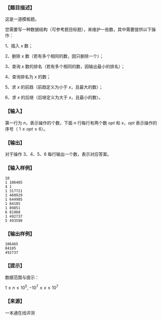### 【题目描述】

这是一道模板题。

您需要写一种数据结构（可参考题目标题），来维护一些数，其中需要提供以下操作：

1、插入 $x$ 数；

2、删除 $x$ 数（若有多个相同的数，因只删除一个）；

3、查询 $x$ 数的排名（若有多个相同的数，因输出最小的排名）；

4、查询排名为 $x$ 的数；

5、求 $x$ 的前趋（前趋定义为小于 $x$，且最大的数）；

6、求 $x$ 的后继（后继定义为大于 $x$，且最小的数）。

### 【输入】

第一行为 $n$，表示操作的个数，下面 $n$ 行每行有两个数 $opt$ 和 $x$，$opt$ 表示操作的序号（ $1≤opt≤6$）。

### 【输出】

对于操作 $3、4、5、6$ 每行输出一个数，表示对应答案。

### 【输入样例】

```
10
1 106465
4 1
1 317721
1 460929
1 644985
1 84185
1 89851
6 81968
1 492737
5 493598
```

### 【输出样例】

```
106465
84185
492737
```

### 【提示】

数据范围与提示：

$1≤n≤10^5 ,−10^7 ≤x≤10^7$


 ### 【来源】

 一本通在线评测 
